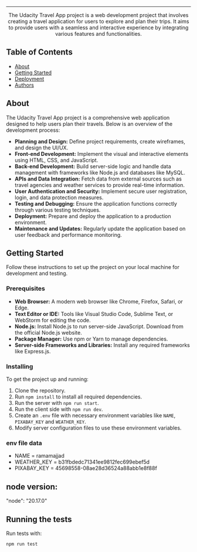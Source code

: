 



---

<p align="center"> The Udacity Travel App project is a web development project that involves creating a travel application for users to explore and plan their trips. It aims to provide users with a seamless and interactive experience by integrating various features and functionalities.
    <br> 
</p>

##  Table of Contents

- [About](#about)
- [Getting Started](#getting_started)
- [Deployment](#deployment)
- [Authors](#authors)

##  About <a name = "about"></a>

The Udacity Travel App project is a comprehensive web application designed to help users plan their travels. Below is an overview of the development process:

- **Planning and Design:** Define project requirements, create wireframes, and design the UI/UX.
- **Front-end Development:** Implement the visual and interactive elements using HTML, CSS, and JavaScript.
- **Back-end Development:** Build server-side logic and handle data management with frameworks like Node.js and databases like MySQL.
- **APIs and Data Integration:** Fetch data from external sources such as travel agencies and weather services to provide real-time information.
- **User Authentication and Security:** Implement secure user registration, login, and data protection measures.
- **Testing and Debugging:** Ensure the application functions correctly through various testing techniques.
- **Deployment:** Prepare and deploy the application to a production environment.
- **Maintenance and Updates:** Regularly update the application based on user feedback and performance monitoring.

##  Getting Started <a name = "getting_started"></a>

Follow these instructions to set up the project on your local machine for development and testing.

### Prerequisites

- **Web Browser:** A modern web browser like Chrome, Firefox, Safari, or Edge.
- **Text Editor or IDE:** Tools like Visual Studio Code, Sublime Text, or WebStorm for editing the code.
- **Node.js:** Install Node.js to run server-side JavaScript. Download from the official Node.js website.
- **Package Manager:** Use npm or Yarn to manage dependencies.
- **Server-side Frameworks and Libraries:** Install any required frameworks like Express.js.




### Installing

To get the project up and running:

1. Clone the repository.
2. Run `npm install` to install all required dependencies.
3. Run the server with `npm run start`.
4. Run the client side with `npm run dev`.
5. Create an `.env` file with necessary environment variables like `NAME`, `PIXABAY_KEY` and `WEATHER_KEY`.
6. Modify server configuration files to use these environment variables.

### env file data
- NAME = ramamajjad
- WEATHER_KEY = b31fbdedc71341ee9812fec699ebef5d
- PIXABAY_KEY = 45698558-08ae28d36524a88abb1e8f88f

## node version:
"node": "20.17.0"

##  Running the tests <a name = "tests"></a>

Run tests with:

```bash
npm run test









